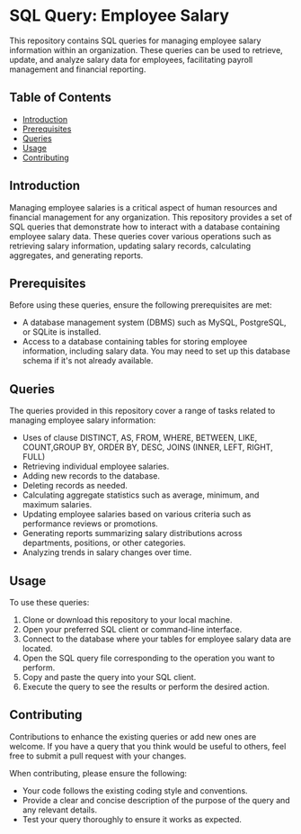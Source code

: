 # SQL Query: Employee Salary

This repository contains SQL queries for managing employee salary information within an organization. These queries can be used to retrieve, update, and analyze salary data for employees, facilitating payroll management and financial reporting.

## Table of Contents

- [Introduction](#introduction)
- [Prerequisites](#prerequisites)
- [Queries](#queries)
- [Usage](#usage)
- [Contributing](#contributing)

## Introduction

Managing employee salaries is a critical aspect of human resources and financial management for any organization. This repository provides a set of SQL queries that demonstrate how to interact with a database containing employee salary data. These queries cover various operations such as retrieving salary information, updating salary records, calculating aggregates, and generating reports.

## Prerequisites

Before using these queries, ensure the following prerequisites are met:

- A database management system (DBMS) such as MySQL, PostgreSQL, or SQLite is installed.
- Access to a database containing tables for storing employee information, including salary data. You may need to set up this database schema if it's not already available.

## Queries

The queries provided in this repository cover a range of tasks related to managing employee salary information:

- Uses of clause DISTINCT, AS, FROM, WHERE, BETWEEN, LIKE, COUNT,GROUP BY, ORDER BY, DESC, JOINS (INNER, LEFT, RIGHT, FULL)
- Retrieving individual employee salaries.
- Adding new records to the database.
- Deleting records as needed.
- Calculating aggregate statistics such as average, minimum, and maximum salaries.
- Updating employee salaries based on various criteria such as performance reviews or promotions.
- Generating reports summarizing salary distributions across departments, positions, or other categories.
- Analyzing trends in salary changes over time.

## Usage

To use these queries:

1. Clone or download this repository to your local machine.
2. Open your preferred SQL client or command-line interface.
3. Connect to the database where your tables for employee salary data are located.
4. Open the SQL query file corresponding to the operation you want to perform.
5. Copy and paste the query into your SQL client.
6. Execute the query to see the results or perform the desired action.

## Contributing

Contributions to enhance the existing queries or add new ones are welcome. If you have a query that you think would be useful to others, feel free to submit a pull request with your changes.

When contributing, please ensure the following:

- Your code follows the existing coding style and conventions.
- Provide a clear and concise description of the purpose of the query and any relevant details.
- Test your query thoroughly to ensure it works as expected.
